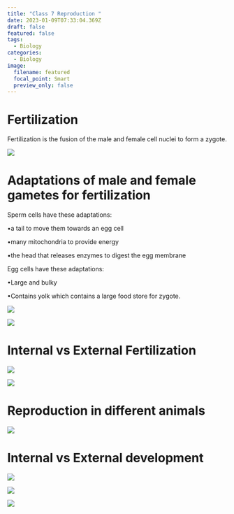 ```yaml
---
title: "Class 7 Reproduction "
date: 2023-01-09T07:33:04.369Z
draft: false
featured: false
tags:
  - Biology
categories:
  - Biology
image:
  filename: featured
  focal_point: Smart
  preview_only: false
---
```

# **F﻿ertilization**

Fertilization is the fusion of the male and female cell nuclei to form a zygote. 

![](fertilisation.png)

<!--StartFragment-->

# Adaptations of male and female gametes for fertilization

<!--EndFragment-->

<!--StartFragment-->

Sperm cells have these adaptations:

•a tail to move them towards an egg cell

•many mitochondria to provide energy

•the head that releases enzymes to digest the egg membrane

Egg cells have these adaptations:

•Large and bulky

•Contains yolk which contains a large food store for zygote.

<!--EndFragment-->

![](picture1.png)

![](picture2.png)

# Internal vs External Fertilization 

![](picture3.jpg)

![](picture4.png)

<!--StartFragment-->

# Reproduction in different animals

<!--EndFragment-->

![](picture5.png)

# I﻿nternal vs External development

![](picture6.jpg)

![](picture7.jpg)

![](picture8.png)